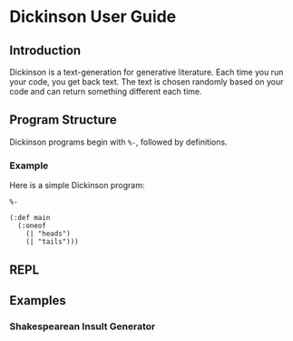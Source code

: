 # Dickinson User Guide

## Introduction

Dickinson is a text-generation for generative literature. Each time you run your
code, you get back text. The text is chosen randomly based on your code and can
return something different each time.

## Program Structure

Dickinson programs begin with `%-`, followed by definitions.

### Example

Here is a simple Dickinson program:

```
%-

(:def main
  (:oneof
    (| "heads")
    (| "tails")))
```

## REPL

## Examples

### Shakespearean Insult Generator
